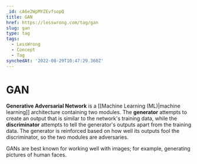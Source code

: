 ```yaml
---
_id: cA6e2WpMYZEvfsopQ
title: GAN
href: https://lesswrong.com/tag/gan
slug: gan
type: tag
tags:
  - LessWrong
  - Concept
  - Tag
synchedAt: '2022-08-29T10:47:29.360Z'
---
```

# GAN

**Generative Adversarial Network** is a [[Machine Learning  (ML)|machine learning]] architecture containing two modules. The **generator** attempts to create an output that is similar to the network's training data, while the **discriminator** attempts to tell the generator's outputs apart from the training data. The generator is reinforced based on how well its outputs fool the discriminator, so the two modules are adversaries.

GANs are best known for working well with images; for example, generating pictures of human faces.